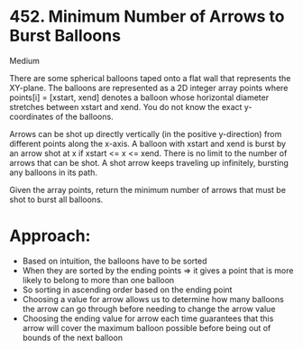 # 452. Minimum Number of Arrows to Burst Balloons

Medium

There are some spherical balloons taped onto a flat wall that represents the XY-plane. The balloons are represented as a 2D integer array points where points[i] = [xstart, xend] denotes a balloon whose horizontal diameter stretches between xstart and xend. You do not know the exact y-coordinates of the balloons.

Arrows can be shot up directly vertically (in the positive y-direction) from different points along the x-axis. A balloon with xstart and xend is burst by an arrow shot at x if xstart <= x <= xend. There is no limit to the number of arrows that can be shot. A shot arrow keeps traveling up infinitely, bursting any balloons in its path.

Given the array points, return the minimum number of arrows that must be shot to burst all balloons.

# Approach:
- Based on intuition, the balloons have to be sorted
- When they are sorted by the ending points => it gives a point that is more likely to belong to more than one balloon
- So sorting in ascending order based on the ending point 
- Choosing a value for arrow allows us to determine how many balloons the arrow can go through before needing to change the arrow value
- Choosing the ending value for arrow each time guarantees that this arrow will cover the maximum balloon possible before being out of bounds of the next balloon